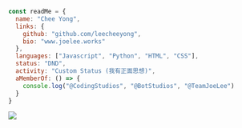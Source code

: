 ```js
const readMe = {
  name: "Chee Yong",
  links: {
    github: "github.com/leecheeyong",
    bio: "www.joelee.works"
  },
  languages: ["Javascript", "Python", "HTML", "CSS"],
  status: "DND",
  activity: "Custom Status (我有正面思想)",
  aMemberOf: () => {
    console.log("@CodingStudios", "@BotStudios", "@TeamJoeLee")
  }
}
```

![](https://komarev.com/ghpvc/?username=leecheeyong&color=orange)

